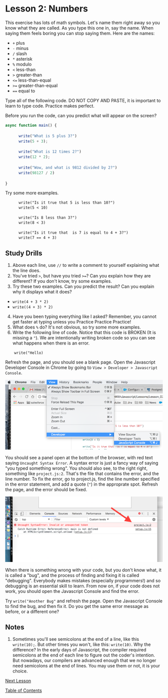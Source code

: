# Lesson 2: Numbers

This exercise has lots of math symbols. Let's name them right away so you know what they are called. As you type this one in, say the name. When saying them feels boring you can stop saying them. Here are the names:

- `+` plus
- `-` minus
- `/` slash
- `*` asterisk
- `%` modulo
- `<` less-than
- `>` greater-than
- `<=` less-than-equal
- `>=` greater-than-equal
- `==` equal to

Type all of the following code. DO NOT COPY AND PASTE, it is important to learn to type code. Practice makes perfect.

Before you run the code, can you predict what will appear on the screen?

```javascript
async function main() {

      write("What is 5 plus 3?")
      write(5 + 3);
      
      write("What is 12 times 2?")
      write(12 * 2);
      
      write("Wow, and what is 9812 divided by 2?")
      write(98127 / 2)

}
```

Try some more examples.

```
      write("Is it true that 5 is less than 10?")
      write(5 < 10)

      write("Is 8 less than 3?")
      write(8 < 3)

      write("Is it true that  is 7 is equal to 4 + 3?")
      write(7 == 4 + 3)

```

## Study Drills
1. Above each line, use `//` to write a comment to yourself explaining what the line does.
2. You've tried `>`, but have you tried `>=`? Can you explain how they are different? If you don't know, try some examples. 
3. Try these two examples. Can you predict the result? Can you explain why it displays what it does?
  - `write(4 + 3 * 2)`
  - `write((4 + 3) * 2)`
4. Have you been typing everything like I asked? Remember, you cannot get faster at typing unless you Practice Practice Practice!
5. What does `%` do? It's not obvious, so try some more examples.
6. Write the following line of code. Notice that this code is BROKEN (It is missing a `"`). We are intentionally writing broken code so you can see what happens when there is an error.
```
    write("Hello)
```
Refresh the page, and you should see a blank page. Open the Javascript Developer Console in Chrome by going to `View > Developer > Javascript Console`.

![alt text](images/open_dev_tools.png "")

You should see a panel open at the bottom of the browser, with red text saying `Uncaught Syntax Error`. A syntax error is just a fancy way of saying "you typed something wrong". You should also see, to the right right, something like `project.js:2`. That's the file that contains the error, and the line number. To fix the error, go to project.js, find the line number specified in the error statement, and add a quote (`"`) in the approprate spot. Refresh the page, and the error should be fixed. 

![alt text](images/dev_tool_lineno.png "")

When there is something wrong with your code, but you don't know what, it is called a "bug", and the process of finding and fixing it is called "debugging". Everybody makes mistakes (especially programmers!) and so debugging is an essential skill to learn. From now on, if your code does not work, you should open the Javascript Console and find the error.

Try `write("Another Bug"` and refresh the page. Open the Javascript Console to find the bug, and then fix it. Do you get the same error message as before, or a different one?

## Notes
1. Sometimes you'll see semicolons at the end of a line, like this `write(10);`. But other times you won't, like this: `write(10)`. Why the difference? In the early days of Javascript, the compiler required semicolons at the end of each line to figure out the coder's intention. But nowadays, our compilers are advanced enough that we no longer need semicolons at the end of lines. You may use them or not, it is your choice.

[Next Lesson](Lesson_03.md)


[Table of Contents](ToC.md)
